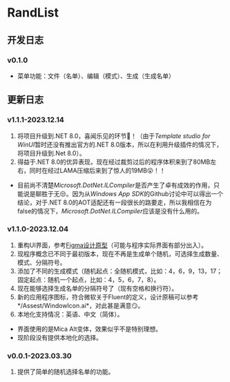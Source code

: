 # RandList

## 开发日志

### v0.1.0

- 菜单功能：文件（名单）、编辑（模式）、生成（生成名单）

## 更新日志

### v1.1.1-2023.12.14

1. 将项目升级到.NET 8.0，喜闻乐见的环节🥱！（由于*Template studio for WinUI*暂时还没有推出官方的.NET 8.0版本，所以在利用升级插件的情况下，将项目升级到.Net 8.0）。
2. 得益于.NET 8.0的优异表现，现在经过裁剪过后的程序体积来到了80MB左右，同时在经过LAMA压缩后来到了惊人的19MB😮！！

- 目前尚不清楚*Microsoft.DotNet.ILCompiler*是否产生了卓有成效的作用，只能说是聊胜于无😒。因为从*Windows App SDK*的Github讨论中可以得出一个结论，对于.NET 8.0的AOT适配还有一段很长的路要走，所以我相信在<PublishAOT>为false的情况下，*Microsoft.DotNet.ILCompiler*应该是没有什么用的。

### v1.1.0-2023.12.04

1. 重构UI界面，参考[Figma设计原型](https://www.figma.com/file/kIi0hANHD5BtFSdRWtK2rp/RandList?type=design&node-id=0%3A1&mode=design&t=JQTCDh0aOj0dTJp5-1)（可能与程序实际界面有部分出入）。
2. 现程序概念已不同于最初版本，现在不再是生成单个随机，可选择生成数量、模式、分隔符号。
3. 添加了不同的生成模式（随机起点：全随机模式，比如：4，6，9，13，17；固定起点：随机一个起点，比如：4，5，6，7，8）。
4. 现在能够选择生成名单的分隔符号了（现有空格和换行符）。
5. 新的应用程序图标，符合微软关于Fluent的定义，设计原稿可以参考*/Assest/WindowIcon.ai*，对此甚是满意😏。
6. 本地化支持情况：英语、中文（简体）。

- 界面使用的是Mica Alt变体，效果似乎不是特别理想。
- 现阶段没有提供本地化的选择。

### v0.0.1-2023.03.30

1. 提供了简单的随机选择名单的功能。